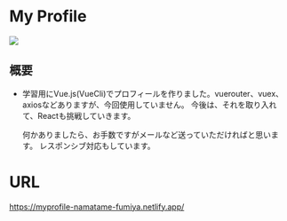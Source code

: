# My Profile
![](https://user-images.githubusercontent.com/65533226/95225704-067cd580-0837-11eb-9fd3-c5462d808d7c.png)

 ## 概要
- 学習用にVue.js(VueCli)でプロフィールを作りました。vuerouter、vuex、axiosなどありますが、今回使用していません。
  今後は、それを取り入れて、Reactも挑戦していきます。

  何かありましたら、お手数ですがメールなど送っていただければと思います。
  レスポンシブ対応もしています。

# URL
https://myprofile-namatame-fumiya.netlify.app/
